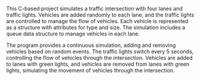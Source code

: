 This C-based project simulates a traffic intersection with four lanes and traffic lights. Vehicles are added randomly to each lane, and the traffic lights are controlled to manage the flow of vehicles. Each vehicle is represented as a structure with attributes for type and size. The simulation includes a queue data structure to manage vehicles in each lane.

The program provides a continuous simulation, adding and removing vehicles based on random events. The traffic lights switch every 5 seconds, controlling the flow of vehicles through the intersection. Vehicles are added to lanes with green lights, and vehicles are removed from lanes with green lights, simulating the movement of vehicles through the intersection.
